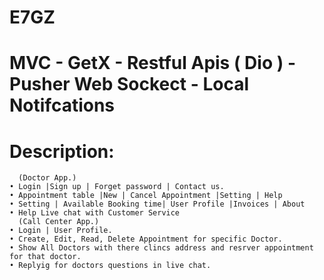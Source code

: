 # E7GZ
# MVC - GetX - Restful Apis ( Dio ) - Pusher Web Sockect - Local Notifcations
# Description:
      (Doctor App.)
    • Login |Sign up | Forget password | Contact us.
    • Appointment table |New | Cancel Appointment |Setting | Help
    • Setting | Available Booking time| User Profile |Invoices | About 
    • Help Live chat with Customer Service
      (Call Center App.)
    • Login | User Profile.
    • Create, Edit, Read, Delete Appointment for specific Doctor.
    • Show All Doctors with there clincs address and resrver appointment for that doctor.
    • Replyig for doctors questions in live chat.
